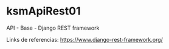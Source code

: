 # ksmApiRest01
API - Base - Django REST framework

Links de referencias:
https://www.django-rest-framework.org/
